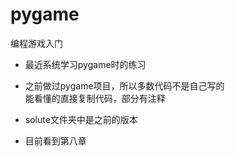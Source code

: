 # pygame
编程游戏入门

+ 最近系统学习pygame时的练习
+ 之前做过pygame项目，所以多数代码不是自己写的    
  能看懂的直接复制代码，部分有注释
+ solute文件夹中是之前的版本

+ 目前看到第八章
